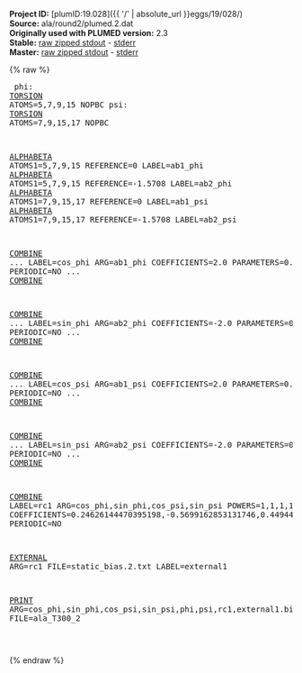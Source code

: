 **Project ID:** [plumID:19.028]({{ '/' | absolute_url }}eggs/19/028/)  
**Source:** ala/round2/plumed.2.dat  
**Originally used with PLUMED version:** 2.3  
**Stable:** [raw zipped stdout](plumed.2.dat.plumed.stdout.txt.zip) - [stderr](plumed.2.dat.plumed.stderr)  
**Master:** [raw zipped stdout](plumed.2.dat.plumed_master.stdout.txt.zip) - [stderr](plumed.2.dat.plumed_master.stderr)  

{% raw %}<pre>
phi:   <a href="https://plumed.github.io/doc-master/user-doc/html/_t_o_r_s_i_o_n.html">TORSION</a> ATOMS=5,7,9,15       NOPBC
psi:   <a href="https://plumed.github.io/doc-master/user-doc/html/_t_o_r_s_i_o_n.html">TORSION</a> ATOMS=7,9,15,17      NOPBC

<a href="https://plumed.github.io/doc-master/user-doc/html/_a_l_p_h_a_b_e_t_a.html">ALPHABETA</a> ATOMS1=5,7,9,15 REFERENCE=0 LABEL=ab1_phi
<a href="https://plumed.github.io/doc-master/user-doc/html/_a_l_p_h_a_b_e_t_a.html">ALPHABETA</a> ATOMS1=5,7,9,15 REFERENCE=-1.5708 LABEL=ab2_phi
<a href="https://plumed.github.io/doc-master/user-doc/html/_a_l_p_h_a_b_e_t_a.html">ALPHABETA</a> ATOMS1=7,9,15,17 REFERENCE=0 LABEL=ab1_psi
<a href="https://plumed.github.io/doc-master/user-doc/html/_a_l_p_h_a_b_e_t_a.html">ALPHABETA</a> ATOMS1=7,9,15,17 REFERENCE=-1.5708 LABEL=ab2_psi


<a href="https://plumed.github.io/doc-master/user-doc/html/_c_o_m_b_i_n_e.html">COMBINE</a> ...
LABEL=cos_phi  ARG=ab1_phi COEFFICIENTS=2.0 PARAMETERS=0.5 PERIODIC=NO
... <a href="https://plumed.github.io/doc-master/user-doc/html/_c_o_m_b_i_n_e.html">COMBINE</a>

<a href="https://plumed.github.io/doc-master/user-doc/html/_c_o_m_b_i_n_e.html">COMBINE</a> ...
LABEL=sin_phi  ARG=ab2_phi COEFFICIENTS=-2.0 PARAMETERS=0.5 PERIODIC=NO
... <a href="https://plumed.github.io/doc-master/user-doc/html/_c_o_m_b_i_n_e.html">COMBINE</a>

<a href="https://plumed.github.io/doc-master/user-doc/html/_c_o_m_b_i_n_e.html">COMBINE</a> ...
LABEL=cos_psi  ARG=ab1_psi COEFFICIENTS=2.0 PARAMETERS=0.5 PERIODIC=NO
... <a href="https://plumed.github.io/doc-master/user-doc/html/_c_o_m_b_i_n_e.html">COMBINE</a>

<a href="https://plumed.github.io/doc-master/user-doc/html/_c_o_m_b_i_n_e.html">COMBINE</a> ...
LABEL=sin_psi  ARG=ab2_psi COEFFICIENTS=-2.0 PARAMETERS=0.5 PERIODIC=NO
... <a href="https://plumed.github.io/doc-master/user-doc/html/_c_o_m_b_i_n_e.html">COMBINE</a>

<a href="https://plumed.github.io/doc-master/user-doc/html/_c_o_m_b_i_n_e.html">COMBINE</a> LABEL=rc1 ARG=cos_phi,sin_phi,cos_psi,sin_psi  POWERS=1,1,1,1 COEFFICIENTS=0.24626144470395198,-0.5699162853131746,0.44944672453695067,0.642299284127081 PERIODIC=NO



<a href="https://plumed.github.io/doc-master/user-doc/html/_e_x_t_e_r_n_a_l.html">EXTERNAL</a> ARG=rc1 FILE=static_bias.2.txt LABEL=external1

<a href="https://plumed.github.io/doc-master/user-doc/html/_p_r_i_n_t.html">PRINT</a> ARG=cos_phi,sin_phi,cos_psi,sin_psi,phi,psi,rc1,external1.bias STRIDE=1 FILE=ala_T300_2



</pre>{% endraw %}
